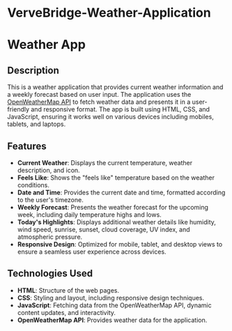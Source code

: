 # VerveBridge-Weather-Application
# Weather App

## Description

This is a weather application that provides current weather information and a weekly forecast based on user input. The application uses the [OpenWeatherMap API](https://openweathermap.org/api) to fetch weather data and presents it in a user-friendly and responsive format. The app is built using HTML, CSS, and JavaScript, ensuring it works well on various devices including mobiles, tablets, and laptops.

## Features

- **Current Weather**: Displays the current temperature, weather description, and icon.
- **Feels Like**: Shows the "feels like" temperature based on the weather conditions.
- **Date and Time**: Provides the current date and time, formatted according to the user's timezone.
- **Weekly Forecast**: Presents the weather forecast for the upcoming week, including daily temperature highs and lows.
- **Today's Highlights**: Displays additional weather details like humidity, wind speed, sunrise, sunset, cloud coverage, UV index, and atmospheric pressure.
- **Responsive Design**: Optimized for mobile, tablet, and desktop views to ensure a seamless user experience across devices.

## Technologies Used

- **HTML**: Structure of the web pages.
- **CSS**: Styling and layout, including responsive design techniques.
- **JavaScript**: Fetching data from the OpenWeatherMap API, dynamic content updates, and interactivity.
- **OpenWeatherMap API**: Provides weather data for the application.


